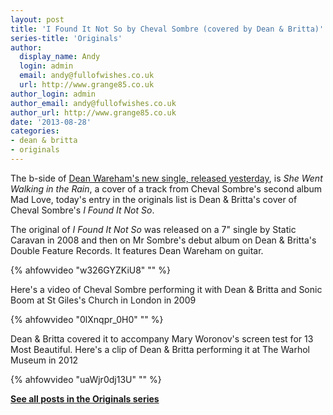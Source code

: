 ```yaml
---
layout: post
title: 'I Found It Not So by Cheval Sombre (covered by Dean & Britta)'
series-title: 'Originals'
author:
  display_name: Andy
  login: admin
  email: andy@fullofwishes.co.uk
  url: http://www.grange85.co.uk
author_login: admin
author_email: andy@fullofwishes.co.uk
author_url: http://www.grange85.co.uk
date: '2013-08-28'
categories:
- dean & britta
- originals
---
```

<p>The b-side of <a href="/2013/08/27/new-dean-wareham-single-released-and-available-now/" title="New Dean Wareham single released and available now">Dean Wareham's new single, released yesterday</a>, is <em>She Went Walking in the Rain</em>, a cover of a track from Cheval Sombre's second album Mad Love, today's entry in the originals list is Dean & Britta's cover of Cheval Sombre's <em>I Found It Not So</em>.</p>
<p>The original of <em>I Found It Not So</em> was released on a 7" single by Static Caravan in 2008 and then on Mr Sombre's debut album on Dean & Britta's Double Feature Records. It features Dean Wareham on guitar.<br />
</p>
{% ahfowvideo "w326GYZKiU8" "" %}
<p>Here's a video of Cheval Sombre performing it with Dean & Britta and Sonic Boom at St Giles's Church in London in 2009<br />
</p>
{% ahfowvideo "0lXnqpr_0H0" "" %}
<p>Dean & Britta covered it to accompany Mary Woronov's screen test for 13 Most Beautiful. Here's a clip of Dean & Britta performing it at The Warhol Museum in 2012<br />
</p>
{% ahfowvideo "uaWjr0dj13U" "" %}
<p><strong><a href="/category/originals/" title="List: Originals">See all posts in the Originals series</a></strong></p>
